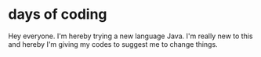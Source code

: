 # days of coding
 Hey everyone. I'm hereby trying a new language Java. I'm really new to this and hereby I'm giving my codes to suggest me to change things. 
